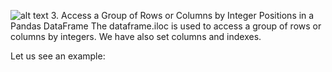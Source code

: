 ![alt text](image.png)
3. Access a Group of Rows or Columns by Integer Positions in a Pandas DataFrame
The dataframe.iloc is used to access a group of rows or columns by integers. We have also set columns and indexes.

Let us see an example: